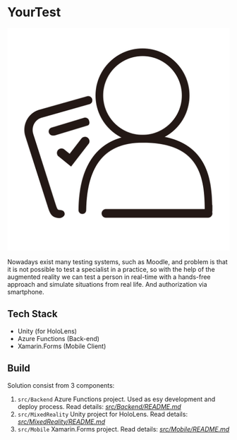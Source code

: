 # YourTest

![yourtest](img/yourtest.png)

Nowadays exist many testing systems, such as Moodle, and problem is that it is not possible to test a specialist in a practice, so with the help of the augmented reality we can test a person in real-time with a hands-free approach and simulate situations from real life. And authorization via smartphone.

## Tech Stack

- Unity (for HoloLens)
- Azure Functions (Back-end)
- Xamarin.Forms (Mobile Client)

## Build

Solution consist from 3 components:

1. `src/Backend` Azure Functions project. Used as esy development and deploy process. Read details: _[src/Backend/README.md](src/Backend/README.md)_
2. `src/MixedReality` Unity project for HoloLens. Read details: _[src/MixedReality/README.md](src/MixedReality/README.md)_
3. `src/Mobile` Xamarin.Forms project. Read details: _[src/Mobile/README.md](src/Mobile/README.md)_